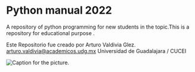 # Python manual 2022
A repository of python programming for new students in the topic.This is a repository for educational purpose .

Este Repositorio fue creado por Arturo Valdivia Glez. 
arturo.valdivia@academicos.udg.mx
Universidad de Guadalajara / CUCEI

![Caption for the picture.]([https://www.clipartmax.com/png/small/434-4343754_python-logo.png](https://wiki.installgentoo.com/images/thumb/e/e4/Python.png/450px-Python.png))

